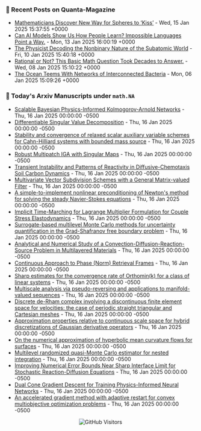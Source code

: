 ### 📝 Recent Posts on Quanta-Magazine
<!-- quanta starts -->
* <a href="https://www.quantamagazine.org/mathematicians-discover-new-way-for-spheres-to-kiss-20250115/">Mathematicians Discover New Way for Spheres to ‘Kiss’</a> - Wed, 15 Jan 2025 15:37:55 +0000
* <a href="https://www.quantamagazine.org/can-ai-models-show-us-how-people-learn-impossible-languages-point-a-way-20250113/">Can AI Models Show Us How People Learn? Impossible Languages Point a Way.</a> - Mon, 13 Jan 2025 16:00:19 +0000
* <a href="https://www.quantamagazine.org/the-physicist-decoding-the-nonbinary-nature-of-the-subatomic-world-20250110/">The Physicist Decoding the Nonbinary Nature of the Subatomic World</a> - Fri, 10 Jan 2025 15:40:18 +0000
* <a href="https://www.quantamagazine.org/rational-or-not-this-basic-math-question-took-decades-to-answer-20250108/">Rational or Not? This Basic Math Question Took Decades to Answer.</a> - Wed, 08 Jan 2025 15:10:22 +0000
* <a href="https://www.quantamagazine.org/the-ocean-teems-with-networks-of-interconnected-bacteria-20250106/">The Ocean Teems With Networks of Interconnected Bacteria</a> - Mon, 06 Jan 2025 15:09:26 +0000
<!-- quanta ends -->


### 📝 Today's Arxiv Manuscripts under ``math.NA``
<!-- arxiv-math-na starts -->
* <a href="https://arxiv.org/abs/2501.08501">Scalable Bayesian Physics-Informed Kolmogorov-Arnold Networks</a> - Thu, 16 Jan 2025 00:00:00 -0500
* <a href="https://arxiv.org/abs/2501.08522">Differentiable Singular Value Decomposition</a> - Thu, 16 Jan 2025 00:00:00 -0500
* <a href="https://arxiv.org/abs/2501.08543">Stability and convergence of relaxed scalar auxiliary variable schemes for Cahn-Hilliard systems with bounded mass source</a> - Thu, 16 Jan 2025 00:00:00 -0500
* <a href="https://arxiv.org/abs/2501.08749">Robust Multipatch IGA with Singular Maps</a> - Thu, 16 Jan 2025 00:00:00 -0500
* <a href="https://arxiv.org/abs/2501.08757">Transient Instability and Patterns of Reactivity in Diffusive-Chemotaxis Soil Carbon Dynamics</a> - Thu, 16 Jan 2025 00:00:00 -0500
* <a href="https://arxiv.org/abs/2501.08817">Multivariate Vector Subdivision Schemes with a General Matrix-valued Filter</a> - Thu, 16 Jan 2025 00:00:00 -0500
* <a href="https://arxiv.org/abs/2501.08855">A simple-to-implement nonlinear preconditioning of Newton's method for solving the steady Navier-Stokes equations</a> - Thu, 16 Jan 2025 00:00:00 -0500
* <a href="https://arxiv.org/abs/2501.08954">Implicit Time-Marching for Lagrange Multiplier Formulation for Couple Stress Elastodynamics</a> - Thu, 16 Jan 2025 00:00:00 -0500
* <a href="https://arxiv.org/abs/2501.08482">Surrogate-based multilevel Monte Carlo methods for uncertainty quantification in the Grad-Shafranov free boundary problem</a> - Thu, 16 Jan 2025 00:00:00 -0500
* <a href="https://arxiv.org/abs/2501.08489">Analytical and Numerical Study of a Convection-Diffusion-Reaction-Source Problem in Multilayered Materials</a> - Thu, 16 Jan 2025 00:00:00 -0500
* <a href="https://arxiv.org/abs/2501.08927">Continuous Approach to Phase (Norm) Retrieval Frames</a> - Thu, 16 Jan 2025 00:00:00 -0500
* <a href="https://arxiv.org/abs/1109.2669">Sharp estimates for the convergence rate of Orthomin(k) for a class of linear systems</a> - Thu, 16 Jan 2025 00:00:00 -0500
* <a href="https://arxiv.org/abs/2305.06261">Multiscale analysis via pseudo-reversing and applications to manifold-valued sequences</a> - Thu, 16 Jan 2025 00:00:00 -0500
* <a href="https://arxiv.org/abs/2404.19545">Discrete de-Rham complex involving a discontinuous finite element space for velocities: the case of periodic straight triangular and Cartesian meshes</a> - Thu, 16 Jan 2025 00:00:00 -0500
* <a href="https://arxiv.org/abs/2405.05095">Approximation properties relative to continuous scale space for hybrid discretizations of Gaussian derivative operators</a> - Thu, 16 Jan 2025 00:00:00 -0500
* <a href="https://arxiv.org/abs/2410.17719">On the numerical approximation of hyperbolic mean curvature flows for surfaces</a> - Thu, 16 Jan 2025 00:00:00 -0500
* <a href="https://arxiv.org/abs/2412.07723">Multilevel randomized quasi-Monte Carlo estimator for nested integration</a> - Thu, 16 Jan 2025 00:00:00 -0500
* <a href="https://arxiv.org/abs/2412.12604">Improving Numerical Error Bounds Near Sharp Interface Limit for Stochastic Reaction-Diffusion Equations</a> - Thu, 16 Jan 2025 00:00:00 -0500
* <a href="https://arxiv.org/abs/2409.18426">Dual Cone Gradient Descent for Training Physics-Informed Neural Networks</a> - Thu, 16 Jan 2025 00:00:00 -0500
* <a href="https://arxiv.org/abs/2501.07863">An accelerated gradient method with adaptive restart for convex multiobjective optimization problems</a> - Thu, 16 Jan 2025 00:00:00 -0500
<!-- arxiv-math-na ends -->

<div align="center">
  
![GitHub Visitors](https://api.visitorbadge.io/api/visitors?path=https%3A%2F%2Fgithub.com%2Flowrank&label=profile%20views&labelColor=%231e1e2e&countColor=%23cba6f7)



</div>
